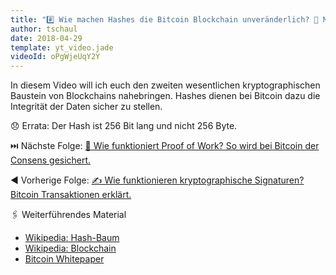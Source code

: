 ```yaml
---
title: "#️⃣ Wie machen Hashes die Bitcoin Blockchain unveränderlich? 🌳 Merkle Trees!"
author: tschaul
date: 2018-04-29
template: yt_video.jade
videoId: oPgWjeUqY2Y
---
```


In diesem Video will ich euch den zweiten wesentlichen kryptographischen Baustein von Blockchains nahebringen. Hashes dienen bei Bitcoin dazu die Integrität der Daten sicher zu stellen.

<span class="more"></span>

😞 Errata: Der Hash ist 256 Bit lang und nicht 256 Byte.

⏭️ Nächste Folge: [💪 Wie funktioniert Proof of Work? So wird bei Bitcoin der Consens gesichert.](http://dasunwahrscheinliche.de/articles/cryptoeconomics_video_004/)

◀️ Vorherige Folge: [✍️ Wie funktionieren kryptographische Signaturen? Bitcoin Transaktionen erklärt.](http://dasunwahrscheinliche.de/articles/cryptoeconomics_video_002/)

🖇️ Weiterführendes Material 
- [Wikipedia: Hash-Baum](https://de.wikipedia.org/wiki/Hash-Baum) 
- [Wikipedia: Blockchain](https://de.wikipedia.org/wiki/Blockchain) 
- [Bitcoin Whitepaper](https://bitcoin.org/bitcoin.pdf) 
